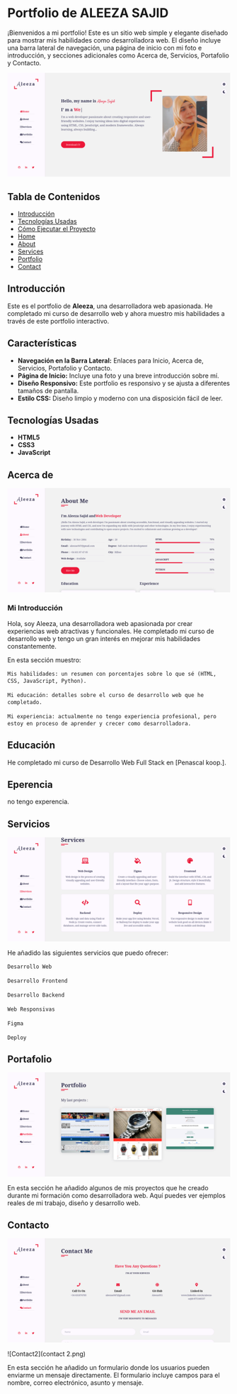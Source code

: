 # Portfolio de ALEEZA SAJID 

¡Bienvenidos a mi portfolio! Este es un sitio web simple y elegante diseñado para mostrar mis habilidades como desarrolladora web. El diseño incluye una barra lateral de navegación, una página de inicio con mi foto e introducción, y secciones adicionales como Acerca de, Servicios, Portafolio y Contacto.

![Home](home.png)

## Tabla de Contenidos

- [Introducción](#introducción)
- [Tecnologías Usadas](#tecnologías-usadas)
- [Cómo Ejecutar el Proyecto](#cómo-ejecutar-el-proyecto)
- [Home](#index)
- [About](#about)
- [Services](#services)
- [Portfolio](#portfolio)
- [Contact](#contact)


## Introducción

Este es el portfolio de **Aleeza**, una desarrolladora web apasionada. He completado mi curso de desarrollo web y ahora muestro mis habilidades a través de este portfolio interactivo.

## Características

- **Navegación en la Barra Lateral:** Enlaces para Inicio, Acerca de, Servicios, Portafolio y Contacto.
- **Página de Inicio:** Incluye una foto y una breve introducción sobre mí.
- **Diseño Responsivo:** Este portfolio es responsivo y se ajusta a diferentes tamaños de pantalla.
- **Estilo CSS:** Diseño limpio y moderno con una disposición fácil de leer.

## Tecnologías Usadas

- **HTML5**
- **CSS3**
- **JavaScript**

## Acerca de
![About](about.png)

### Mi Introducción

Hola, soy Aleeza, una desarrolladora web apasionada por crear experiencias web atractivas y funcionales. He completado mi curso de desarrollo web y tengo un gran interés en mejorar mis habilidades constantemente.

En esta sección muestro:

    Mis habilidades: un resumen con porcentajes sobre lo que sé (HTML, CSS, JavaScript, Python).

    Mi educación: detalles sobre el curso de desarrollo web que he completado.

    Mi experiencia: actualmente no tengo experiencia profesional, pero estoy en proceso de aprender y crecer como desarrolladora.
## Educación

He completado mi curso de Desarrollo Web Full Stack en [Penascal koop.].

## Eperencia

no tengo experencia.

## Servicios

![Services](service.png)

He añadido las siguientes servicios que puedo ofrecer:

    Desarrollo Web 

    Desarrollo Frontend

    Desarrollo Backend

    Web Responsivas

    Figma

    Deploy

## Portafolio

![Portfolio](portfolio.png)

En esta sección he añadido algunos de mis proyectos que he creado durante mi formación como desarrolladora web. Aquí puedes ver ejemplos reales de mi trabajo, diseño y desarrollo web.

## Contacto

![Contact](contact.png)

![Contact2](contact 2.png)

En esta sección he añadido un formulario donde los usuarios pueden enviarme un mensaje directamente. El formulario incluye campos para el nombre, correo electrónico, asunto y mensaje.

